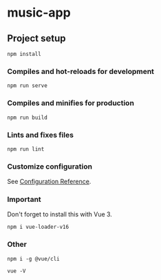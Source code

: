 # music-app

## Project setup
```
npm install
```

### Compiles and hot-reloads for development
```
npm run serve
```

### Compiles and minifies for production
```
npm run build
```

### Lints and fixes files
```
npm run lint
```

### Customize configuration
See [Configuration Reference](https://cli.vuejs.org/config/).


### Important
Don't forget to install this with Vue 3.
```
npm i vue-loader-v16
```

### Other
```
npm i -g @vue/cli
```
```
vue -V
```